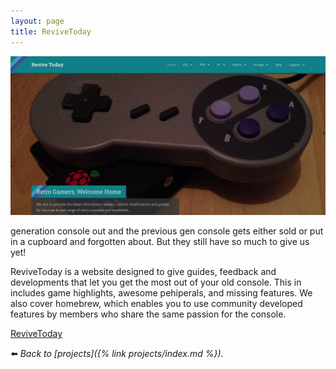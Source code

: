 ```yaml
---
layout: page
title: ReviveToday
---
```


![](/assets/img/20191117_221226.webp)

generation console out and the previous gen console gets either sold or put in a cupboard and forgotten about. But they still have so much to give us yet!

ReviveToday is a website designed to give guides, feedback and developments that let you get the most out of your old console. This in includes game highlights, awesome pehiperals, and missing features. We also cover homebrew, which enables you to use community developed features by members who share the same passion for the console.

<div class="aligncentre"><p class="button"><a href="https://revive.today">ReviveToday</a></p></div>

:arrow_left: _Back to [projects]({% link projects/index.md %})_.
